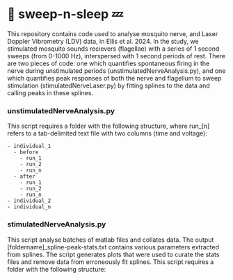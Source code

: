 # 🧹 sweep-n-sleep 💤
This repository contains code used to analyse mosquito nerve, and Laser Doppler Vibrometry (LDV) data, in Ellis et al. 2024. In the study, we stimulated mosquito sounds recievers (flagellae) with a series of 1 second sweeps (from 0-1000 Hz), interspersed with 1 second periods of rest. There are two pieces of code: one which quantifies spontaneous firing in the nerve during unstimulated periods (unstimulatedNerveAnalysis.py), and one which quantifies peak responses of both the nerve and flagellum to sweep stimulation (stimulatedNerveLaser.py) by fitting splines to the data and calling peaks in these splines.
### unstimulatedNerveAnalysis.py
This script requires a folder with the following structure, where run_[n] refers to a tab-delimited text file with two columns (time and voltage):
```
- individual_1
  - before
    - run_1
    - run_2
    - run_n
  - after
    - run_1
    - run_2
    - run_n
- individual_2
- individual_n
```
### stimulatedNerveAnalysis.py
This script analyse batches of matlab files and collates data. The output [foldername]_spline-peak-stats.txt contains various parameters extracted from splines. The script generates plots that were used to curate the stats files and remove data from erroneously fit splines. This script requires a folder with the following structure:
